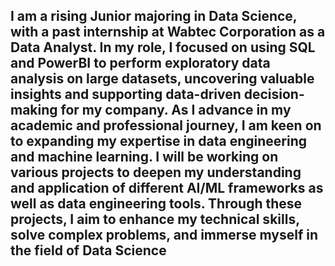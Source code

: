 ## I am a rising Junior majoring in Data Science, with a past internship at Wabtec Corporation as a Data Analyst. In my role, I focused on using SQL and PowerBI to perform exploratory data analysis on large datasets, uncovering valuable insights and supporting data-driven decision-making for my company. As I advance in my academic and professional journey, I am keen on to expanding my expertise in data engineering and machine learning. I will be working on various projects to deepen my understanding and application of different AI/ML frameworks as well as data engineering tools. Through these projects, I aim to enhance my technical skills, solve complex problems, and immerse myself in the field of Data Science

<!--
**WashKeith/WashKeith** is a ✨ _special_ ✨ repository because its `README.md` (this file) appears on your GitHub profile.

Here are some ideas to get you started:

- 🔭 I’m currently working on ...
- 🌱 I’m currently learning ...
- 👯 I’m looking to collaborate on ...
- 🤔 I’m looking for help with ...
- 💬 Ask me about ...
- 📫 How to reach me: ...
- 😄 Pronouns: ...
- ⚡ Fun fact: ...
-->
